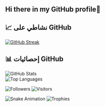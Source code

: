 ## Hi there in my GitHub profile👋

## 📈 نشاطي على GitHub  

[![GitHub Streak](https://streak-stats.demolab.com/?user=simabilony&theme=dark)](https://git.io/streak-stats)  

## 📊 إحصائيات GitHub  
![GitHub Stats](https://github-readme-stats.vercel.app/api?username=simabilony&show_icons=true&theme=radical)  
![Top Languages](https://github-readme-stats.vercel.app/api/top-langs/?username=simabilony&layout=compact&theme=dark)  

![Followers](https://img.shields.io/github/followers/simabilony?style=social)
![Visitors](https://komarev.com/ghpvc/?username=simabilony&label=Profile%20views&color=blueviolet)

![Snake Animation](https://github.com/simabilony/simabilony/blob/output/github-contribution-grid-snake.svg)
![Trophies](https://github-profile-trophy.vercel.app/?username=simabilony&theme=onedark)
<!--
**simabilony/simabilony** is a ✨ _special_ ✨ repository because its `README.md` (this file) appears on your GitHub profile.

## 🔥 إحصائيات GitHub Streak  
[![GitHub Streak](https://streak-stats.demolab.com/?user=simabilony&theme=dark)](https://git.io/streak-stats)  

## 📊 إحصائيات أخرى  
![GitHub Stats](https://github-readme-stats.vercel.app/api?username=simabilony&show_icons=true&theme=radical)  

Here are some ideas to get you started:

- 🔭 I’m currently working on ...
- 🌱 I’m currently learning ...
- 👯 I’m looking to collaborate on ...
- 🤔 I’m looking for help with ...
- 💬 Ask me about ...
- 📫 How to reach me: ...
- 😄 Pronouns: ...
- ⚡ Fun fact: ...
-->
